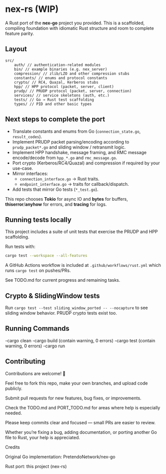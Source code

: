 # nex-rs (WIP)

A Rust port of the **nex-go** project you provided. This is a scaffolded, compiling foundation with idiomatic Rust structure and room to complete feature parity.

## Layout

```
src/
    auth/ // authentication-related modules
    bin/ // example binaries (e.g. nex_server)
    compression/ // zlib/LZO and other compression stubs
    constants/ // enums and protocol constants
    crypto/ // RC4, Quazal, Kerberos stubs
    hpp/ // HPP protocol (packet, server, client)
    prudp/ // PRUDP protocol (packet, server, connection)
    services/ // service skeletons (auth, etc.)
    tests/ // Go → Rust test scaffolding
    types/ // PID and other basic types
```

## Next steps to complete the port

- Translate constants and enums from Go (`connection_state.go`, `result_codes`).
- Implement PRUDP packet parsing/encoding according to `prudp_packet*.go` and sliding window / retransmit logic.
- Implement HPP handshake, message framing, and RMC message encode/decode from `hpp_*.go` and `rmc_message.go`.
- Port crypto (Kerberos/RC4/Quazal) and compression if required by your use-case.
- Mirror interfaces:
  - `connection_interface.go` → Rust traits.
  - `endpoint_interface.go` → traits for callback/dispatch.
- Add tests that mirror Go tests (`*_test.go`).

This repo chooses **Tokio** for async IO and **bytes** for buffers, **thiserror**/**anyhow** for errors, and **tracing** for logs.

## Running tests locally

This project includes a suite of unit tests that exercise the PRUDP and HPP scaffolding.

Run tests with:

```bash
cargo test --workspace --all-features
```

A GitHub Actions workflow is included at `.github/workflows/rust.yml` which runs `cargo test` on pushes/PRs.


See TODO.md for current progress and remaining tasks.


## Crypto & SlidingWindow tests

Run `cargo test --test sliding_window_ported -- --nocapture` to see sliding window behavior. PRUDP crypto tests exist too.


## Running Commands
-cargo clean
-cargo build (contain warning, 0 errors)
-cargo test (contain warning, 0 errors)
-cargo run

## Contributing

Contributions are welcome! 🎉

Feel free to fork this repo, make your own branches, and upload code publicly.

Submit pull requests for new features, bug fixes, or improvements.

Check the TODO.md
 and PORT_TODO.md
 for areas where help is especially needed.

Please keep commits clear and focused — small PRs are easier to review.

Whether you’re fixing a bug, adding documentation, or porting another Go file to Rust, your help is appreciated.



Credits

Original Go implementation: PretendoNetwork/nex-go

Rust port: this project (nex-rs)